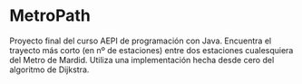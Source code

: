 # MetroPath
Proyecto final del curso AEPI de programación con Java.
Encuentra el trayecto más corto (en nº de estaciones) entre dos estaciones cualesquiera del Metro de Mardid. Utiliza una implementación hecha desde cero del algoritmo de Dijkstra.
